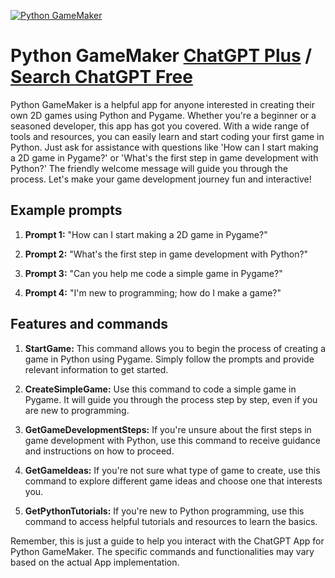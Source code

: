 
[![Python GameMaker](https://files.oaiusercontent.com/file-XmIsrXVLVEwWQA2ozoLp7yv9?se=2123-10-17T13%3A11%3A41Z&sp=r&sv=2021-08-06&sr=b&rscc=max-age%3D31536000%2C%20immutable&rscd=attachment%3B%20filename%3Dd1972c2d-1142-44ad-b1ed-f4926bd31a55.png&sig=x5cxsswtDTKtfe53Sc8gfaDraAPrwIJCnIxt1g7dkpA%3D)](https://chat.openai.com/g/g-aX9LyzpkO-python-gamemaker)

# Python GameMaker [ChatGPT Plus](https://chat.openai.com/g/g-aX9LyzpkO-python-gamemaker) / [Search ChatGPT Free](https://gptcall.net/index.html#/?search=Python%20GameMaker)

Python GameMaker is a helpful app for anyone interested in creating their own 2D games using Python and Pygame. Whether you're a beginner or a seasoned developer, this app has got you covered. With a wide range of tools and resources, you can easily learn and start coding your first game in Python. Just ask for assistance with questions like 'How can I start making a 2D game in Pygame?' or 'What's the first step in game development with Python?' The friendly welcome message will guide you through the process. Let's make your game development journey fun and interactive!

## Example prompts

1. **Prompt 1:** "How can I start making a 2D game in Pygame?"

2. **Prompt 2:** "What's the first step in game development with Python?"

3. **Prompt 3:** "Can you help me code a simple game in Pygame?"

4. **Prompt 4:** "I'm new to programming; how do I make a game?"

## Features and commands

1. **StartGame:** This command allows you to begin the process of creating a game in Python using Pygame. Simply follow the prompts and provide relevant information to get started.

2. **CreateSimpleGame:** Use this command to code a simple game in Pygame. It will guide you through the process step by step, even if you are new to programming.

3. **GetGameDevelopmentSteps:** If you're unsure about the first steps in game development with Python, use this command to receive guidance and instructions on how to proceed.

4. **GetGameIdeas:** If you're not sure what type of game to create, use this command to explore different game ideas and choose one that interests you.

5. **GetPythonTutorials:** If you're new to Python programming, use this command to access helpful tutorials and resources to learn the basics.

Remember, this is just a guide to help you interact with the ChatGPT App for Python GameMaker. The specific commands and functionalities may vary based on the actual App implementation.


